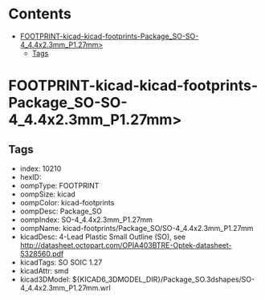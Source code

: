 



Contents
========

* [FOOTPRINT-kicad-kicad-footprints-Package_SO-SO-4_4.4x2.3mm_P1.27mm>](#footprint-kicad-kicad-footprints-package_so-so-4_44x23mm_p127mm)
	* [Tags](#tags)

# FOOTPRINT-kicad-kicad-footprints-Package_SO-SO-4_4.4x2.3mm_P1.27mm>

## Tags

- index: 10210
- hexID: 
- oompType: FOOTPRINT
- oompSize: kicad
- oompColor: kicad-footprints
- oompDesc: Package_SO
- oompIndex: SO-4_4.4x2.3mm_P1.27mm
- oompName: kicad-footprints/Package_SO/SO-4_4.4x2.3mm_P1.27mm
- kicadDesc: 4-Lead Plastic Small Outline (SO), see http://datasheet.octopart.com/OPIA403BTRE-Optek-datasheet-5328560.pdf
- kicadTags: SO SOIC 1.27
- kicadAttr: smd
- kicad3DModel: ${KICAD6_3DMODEL_DIR}/Package_SO.3dshapes/SO-4_4.4x2.3mm_P1.27mm.wrl
